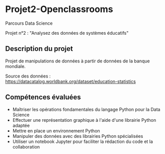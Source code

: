 # Projet2-Openclassrooms
Parcours Data Science

Projet n°2 : "Analysez des données de systèmes éducatifs"

## Description du projet 
Projet de manipulations de données à partir de données de la banque mondiale. 

Source des données : https://datacatalog.worldbank.org/dataset/education-statistics

## Compétences évaluées
* Maîtriser les opérations fondamentales du langage Python pour la Data Science
* Effectuer une représentation graphique à l'aide d'une librairie Python adaptée
* Mettre en place un environnement Python
* Manipuler des données avec des librairies Python spécialisées
* Utiliser un notebook Jupyter pour faciliter la rédaction du code et la collaboration
